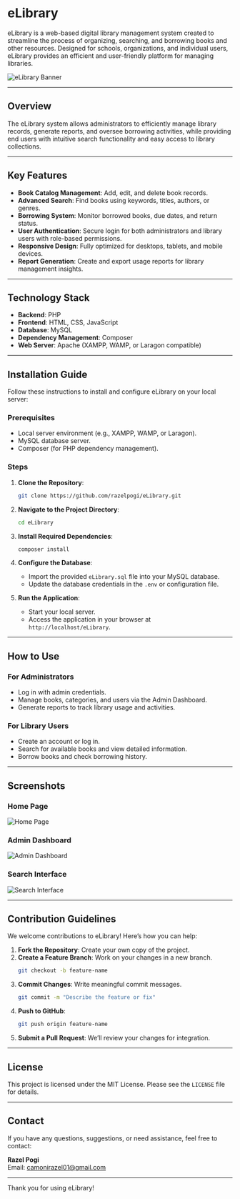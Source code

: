 # eLibrary

eLibrary is a web-based digital library management system created to streamline the process of organizing, searching, and borrowing books and other resources. Designed for schools, organizations, and individual users, eLibrary provides an efficient and user-friendly platform for managing libraries.

![eLibrary Banner](https://via.placeholder.com/800x300?)



---

## Overview

The eLibrary system allows administrators to efficiently manage library records, generate reports, and oversee borrowing activities, while providing end users with intuitive search functionality and easy access to library collections.

---

## Key Features

- **Book Catalog Management**: Add, edit, and delete book records.
- **Advanced Search**: Find books using keywords, titles, authors, or genres.
- **Borrowing System**: Monitor borrowed books, due dates, and return status.
- **User Authentication**: Secure login for both administrators and library users with role-based permissions.
- **Responsive Design**: Fully optimized for desktops, tablets, and mobile devices.
- **Report Generation**: Create and export usage reports for library management insights.

---

## Technology Stack

- **Backend**: PHP
- **Frontend**: HTML, CSS, JavaScript
- **Database**: MySQL
- **Dependency Management**: Composer
- **Web Server**: Apache (XAMPP, WAMP, or Laragon compatible)

---

## Installation Guide

Follow these instructions to install and configure eLibrary on your local server:

### Prerequisites

- Local server environment (e.g., XAMPP, WAMP, or Laragon).
- MySQL database server.
- Composer (for PHP dependency management).

### Steps

1. **Clone the Repository**:
   ```bash
   git clone https://github.com/razelpogi/eLibrary.git
   ```

2. **Navigate to the Project Directory**:
   ```bash
   cd eLibrary
   ```

3. **Install Required Dependencies**:
   ```bash
   composer install
   ```

4. **Configure the Database**:
   - Import the provided `eLibrary.sql` file into your MySQL database.
   - Update the database credentials in the `.env` or configuration file.

5. **Run the Application**:
   - Start your local server.
   - Access the application in your browser at `http://localhost/eLibrary`.

---

## How to Use

### For Administrators

- Log in with admin credentials.
- Manage books, categories, and users via the Admin Dashboard.
- Generate reports to track library usage and activities.

### For Library Users

- Create an account or log in.
- Search for available books and view detailed information.
- Borrow books and check borrowing history.

---

## Screenshots

### Home Page
![Home Page]()

### Admin Dashboard
![Admin Dashboard](img/Screenshot%202024-12-18%20205508.png)

### Search Interface
![Search Interface]()

---

## Contribution Guidelines

We welcome contributions to eLibrary! Here’s how you can help:

1. **Fork the Repository**: Create your own copy of the project.
2. **Create a Feature Branch**: Work on your changes in a new branch.
   ```bash
   git checkout -b feature-name
   ```
3. **Commit Changes**: Write meaningful commit messages.
   ```bash
   git commit -m "Describe the feature or fix"
   ```
4. **Push to GitHub**:
   ```bash
   git push origin feature-name
   ```
5. **Submit a Pull Request**: We’ll review your changes for integration.

---

## License

This project is licensed under the MIT License. Please see the `LICENSE` file for details.

---

## Contact

If you have any questions, suggestions, or need assistance, feel free to contact:

**Razel Pogi**  
Email: camonirazel01@gmail.com

---

Thank you for using eLibrary!
